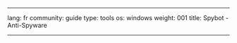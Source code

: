 

---

lang: fr
community: guide
type: tools
os: windows
weight: 001
title: Spybot - Anti-Spyware

---

<stub>

